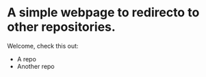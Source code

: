 # A simple webpage to redirecto to other repositories.

Welcome, check this out:
- A repo
- Another repo
